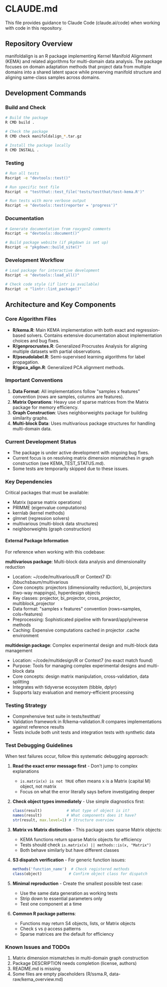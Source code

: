# CLAUDE.md

This file provides guidance to Claude Code (claude.ai/code) when working with code in this repository.

## Repository Overview

manifoldalign is an R package implementing Kernel Manifold Alignment (KEMA) and related algorithms for multi-domain data analysis. The package focuses on domain adaptation methods that project data from multiple domains into a shared latent space while preserving manifold structure and aligning same-class samples across domains.

## Development Commands

### Build and Check
```bash
# Build the package
R CMD build .

# Check the package
R CMD check manifoldalign_*.tar.gz

# Install the package locally
R CMD INSTALL .
```

### Testing
```bash
# Run all tests
Rscript -e "devtools::test()"

# Run specific test file
Rscript -e "testthat::test_file('tests/testthat/test-kema.R')"

# Run tests with more verbose output
Rscript -e "devtools::test(reporter = 'progress')"
```

### Documentation
```bash
# Generate documentation from roxygen2 comments
Rscript -e "devtools::document()"

# Build package website (if pkgdown is set up)
Rscript -e "pkgdown::build_site()"
```

### Development Workflow
```bash
# Load package for interactive development
Rscript -e "devtools::load_all()"

# Check code style (if lintr is available)
Rscript -e "lintr::lint_package()"
```

## Architecture and Key Components

### Core Algorithm Files
- **R/kema.R**: Main KEMA implementation with both exact and regression-based solvers. Contains extensive documentation about implementation choices and bug fixes.
- **R/genprocrustes.R**: Generalized Procrustes Analysis for aligning multiple datasets with partial observations.
- **R/pseudolabel.R**: Semi-supervised learning algorithms for label propagation.
- **R/gpca_align.R**: Generalized PCA alignment methods.

### Important Conventions
1. **Data Format**: All implementations follow "samples x features" convention (rows are samples, columns are features).
2. **Matrix Operations**: Heavy use of sparse matrices from the Matrix package for memory efficiency.
3. **Graph Construction**: Uses neighborweights package for building similarity graphs.
4. **Multi-block Data**: Uses multivarious package structures for handling multi-domain data.

### Current Development Status
- The package is under active development with ongoing bug fixes.
- Current focus is on resolving matrix dimension mismatches in graph construction (see KEMA_TEST_STATUS.md).
- Some tests are temporarily skipped due to these issues.

### Key Dependencies
Critical packages that must be available:
- Matrix (sparse matrix operations)
- PRIMME (eigenvalue computations)
- kernlab (kernel methods)
- glmnet (regression solvers)
- multivarious (multi-block data structures)
- neighborweights (graph construction)

#### External Package Information
For reference when working with this codebase:

**multivarious package**: Multi-block data analysis and dimensionality reduction
- Location: ~/code/multivarious/R or Context7 ID: /bbuchsbaum/multivarious
- Core concepts: projectors (dimensionality reduction), bi_projectors (two-way mappings), hyperdesign objects
- Key classes: projector, bi_projector, cross_projector, multiblock_projector
- Data format: "samples x features" convention (rows=samples, cols=features)
- Preprocessing: Sophisticated pipeline with forward/apply/reverse methods
- Caching: Expensive computations cached in projector .cache environment

**multidesign package**: Complex experimental design and multi-block data management  
- Location: ~/code/multidesign/R or Context7 (no exact match found)
- Purpose: Tools for managing complex experimental designs and multi-block data
- Core concepts: design matrix manipulation, cross-validation, data splitting
- Integrates with tidyverse ecosystem (tibble, dplyr)
- Supports lazy evaluation and memory-efficient processing

### Testing Strategy
- Comprehensive test suite in tests/testthat/
- Validation framework in R/kema-validation.R compares implementations against reference results
- Tests include both unit tests and integration tests with synthetic data

### Test Debugging Guidelines
When test failures occur, follow this systematic debugging approach:

1. **Read the exact error message first** - Don't jump to complex explanations
   - `is.matrix(x) is not TRUE` often means x is a Matrix (capital M) object, not matrix
   - Focus on what the error literally says before investigating deeper

2. **Check object types immediately** - Use simple diagnostics first:
   ```r
   class(result)           # What type of object is it?
   names(result)           # What components does it have?
   str(result, max.level=1) # Structure overview
   ```

3. **Matrix vs Matrix distinction** - This package uses sparse Matrix objects:
   - KEMA functions return sparse Matrix objects for efficiency
   - Tests should check `is.matrix(x) || methods::is(x, "Matrix")`
   - Both behave similarly but have different classes

4. **S3 dispatch verification** - For generic function issues:
   ```r
   methods('function_name')  # Check registered methods
   class(object)            # Confirm object class for dispatch
   ```

5. **Minimal reproduction** - Create the smallest possible test case:
   - Use the same data generation as working tests
   - Strip down to essential parameters only
   - Test one component at a time

6. **Common R package patterns**:
   - Functions may return S4 objects, lists, or Matrix objects
   - Check `$` vs `@` access patterns
   - Sparse matrices are the default for efficiency

### Known Issues and TODOs
1. Matrix dimension mismatches in multi-domain graph construction
2. Package DESCRIPTION needs completion (license, authors)
3. README.md is missing
4. Some files are empty placeholders (R/ssma.R, data-raw/kema_overview.md)